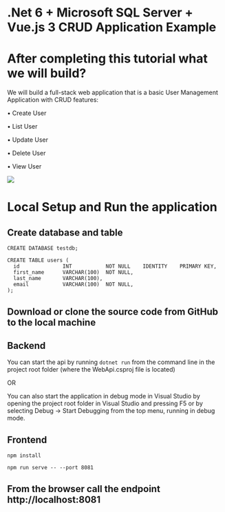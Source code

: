 # .Net 6 + Microsoft SQL Server + Vue.js 3 CRUD Application Example

# After completing this tutorial what we will build? 
We will build a full-stack web application that is a basic User Management Application with CRUD features: 

• Create User 

• List User 

• Update User 

• Delete User 

• View User

<img src="https://blogger.googleusercontent.com/img/b/R29vZ2xl/AVvXsEjkozeHDwIlXlirtSCLqtcrgU7145lqUcbqC2YxuEM9mf8e7cIUz8PKgPTfl3iMCDke3c44rkVBZFeNop6MTVAzgYKNy5GomrjS4BxqRJpmW1Iowgc3_ELit72zcKgKP_LjPWBwT-WNIohxbc9uc2wkToy4RHdsKMEw9NF44ufR0wis9-V41Fi1d2kOIw/s1048/uinetvue.png">


# Local Setup and Run the application

<h2>Create database and table</h2>

```CREATE DATABASE testdb;```

```
CREATE TABLE users (
  id              INT           NOT NULL    IDENTITY    PRIMARY KEY,
  first_name      VARCHAR(100)  NOT NULL,
  last_name       VARCHAR(100),
  email           VARCHAR(100)  NOT NULL,
);

```

<h2> Download or clone the source code from GitHub to the local machine</h2>

<h2> Backend</h2>

You can start the api by running ```dotnet run``` from the command line in the project root folder (where the WebApi.csproj file is located)

OR

You can also start the application in debug mode in Visual Studio by opening the project root folder in Visual Studio and pressing F5 or by selecting Debug -> Start Debugging from the top menu, running in debug mode.

<h2>Frontend</h2>

```npm install```

```npm run serve -- --port 8081```

<h2>From the browser call the endpoint http://localhost:8081</h2>


